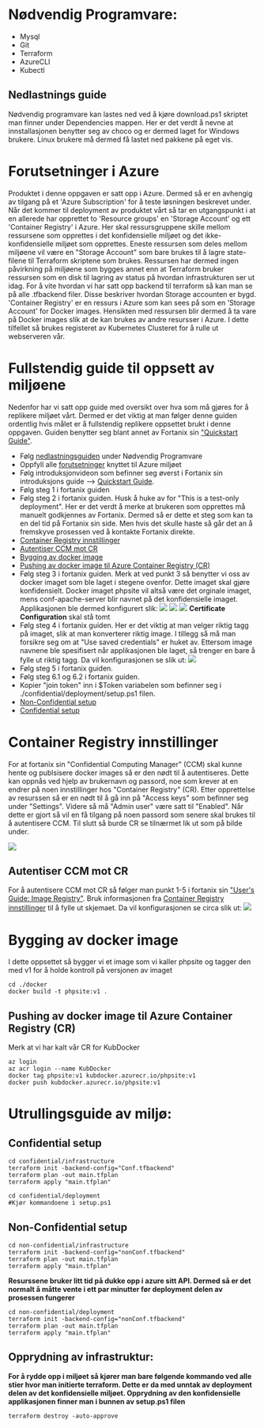 # Nødvendig Programvare:

* Mysql
* Git
* Terraform
* AzureCLI
* Kubectl

## <a name="nedlastningsguide"></a>Nedlastnings guide

Nødvendig programvare kan lastes ned ved å kjøre download.ps1 skriptet man finner under Dependencies mappen. Her er det verdt å nevne at innstallasjonen benytter seg av choco og er dermed laget for Windows brukere. Linux brukere må dermed få lastet ned pakkene på eget vis. 

# <a name="forutsetninger"></a>Forutsetninger i Azure
Produktet i denne oppgaven er satt opp i Azure. Dermed så er en avhengig av tilgang på et 'Azure Subscription' for å teste løsningen beskrevet under. Når det kommer til deployment av produktet vårt så tar en utgangspunkt i at en allerede har opprettet to 'Resource groups' en 'Storage Account' og ett 'Container Registry' i Azure. Her skal ressursgruppene skille mellom ressursene som opprettes i det konfidensielle miljøet og det ikke-konfidensielle miljøet som opprettes. Eneste ressursen som deles mellom miljøene vil være en "Storage Account" som bare brukes til å lagre state-filene til Terraform skriptene som brukes. Ressursen har dermed ingen påvirkning på miljøene som bygges annet enn at Terraform bruker ressursen som en disk til lagring av status på hvordan infrastrukturen ser ut idag. For å vite hvordan vi har satt opp backend til terraform så kan man se på alle .tfbackend filer. Disse beskriver hvordan Storage accounten er bygd. 'Container Registry' er en ressurs i Azure som kan sees på som en 'Storage Account' for Docker images. Hensikten med ressursen blir dermed å ta vare på Docker images slik at de kan brukes av andre resursser i Azure. I dette tilfellet så brukes registeret av Kubernetes Clusteret for å rulle ut webserveren vår.

# Fullstendig guide til oppsett av miljøene
Nedenfor har vi satt opp guide med oversikt over hva som må gjøres for å replikere miljøet vårt. Dermed er det viktig at man følger denne guiden ordentlig hvis målet er å fullstendig replikere oppsettet brukt i denne oppgaven. Guiden benytter seg blant annet av Fortanix sin ["Quickstart Guide"](https://support.fortanix.com/hc/en-us/articles/360043484152-Quickstart-Guide). 

* Følg [nedlastningsguiden](#nedlastningsguide) under Nødvendig Programvare
* Oppfyll alle [forutsetninger](#forutsetninger) knyttet til Azure miljøet
* Følg introduksjonvideon som befinner seg øverst i Fortanix sin introduksjons guide --> [Quickstart Guide](https://support.fortanix.com/hc/en-us/articles/360043484152-Quickstart-Guide). 
* Følg steg 1 i fortanix guiden
* Følg steg 2 i fortanix guiden. Husk å huke av for "This is a test-only deployment". Her er det verdt å merke at brukeren som opprettes må manuelt godkjennes av Fortanix. Dermed så er dette et steg som kan ta en del tid på Fortanix sin side. Men hvis det skulle haste så går det an å fremskyve prosessen ved å kontakte Fortanix direkte.
* [Container Registry innstillinger](#container-registry-innstillinger)
* [Autentiser CCM mot CR](#autentiser-ccm-mot-cr)
* [Bygging av docker image](#dockerbuild)
* [Pushing av docker image til Azure Container Registry (CR)](#dockerpush)
* Følg steg 3 i fortanix guiden. Merk at ved punkt 3 så benytter vi oss av docker imaget som ble laget i stegene ovenfor. Dette imaget skal gjøre konfidensielt. Docker imaget phpsite vil altså være det orginale imaget, mens conf-apache-server blir navnet på det konfidensielle imaget. Applikasjonen ble dermed konfigurert slik:
![](./images/createApplicationPart1.png)
![](./images/createApplicationPart2.png)
![](./images/createApplicationPart3.**png)
**Certificate Configuration** skal stå tomt
* Følg steg 4 i fortanix guiden. Her er det viktig at man velger riktig tagg på imaget, slik at man konverterer riktig image. I tillegg så må man forsikre seg om at "Use saved credentials" er huket av. Ettersom image navnene ble spesifisert når applikasjonen ble laget, så trenger en bare å fylle ut riktig tagg. Da vil konfigurasjonen se slik ut:
![](./images/imageCreate.png)
* Følg steg 5 i fortanix guiden.
* Følg steg 6.1 og 6.2 i fortanix guiden. 
* Kopier "join token" inn i $Token variabelen som befinner seg i ./confidential/deployment/setup.ps1 filen. 
* [Non-Confidential setup](#nonconf)
* [Confidential setup](#conf)
# <a name="container-registry-innstillinger"></a>Container Registry innstillinger

For at fortanix sin "Confidential Computing Manager" (CCM) skal kunne hente og publsisere docker images så er den nødt til å autentiseres. Dette kan oppnås ved hjelp av brukernavn og passord, noe som krever at en endrer på noen innstillinger hos "Container Registry" (CR). Etter opprettelse av resurssen så er en nødt til å gå inn på "Access keys" som befinner seg under "Settings". Videre så må "Admin user" være satt til "Enabled". Når dette er gjort så vil en få tilgang på noen passord som senere skal brukes til å autentisere CCM. Til slutt så burde CR se tilnærmet lik ut som på bilde under.

![](./images/kubdocker.png)

## <a name="autentiser-ccm-mot-cr"></a>Autentiser CCM mot CR
For å autentisere CCM mot CR så følger man punkt 1-5 i fortanix sin ["User's Guide: Image Registry"](https://support.fortanix.com/hc/en-us/articles/360048967971-User-s-Guide-Image-Registry). Bruk informasjonen fra [Container Registry innstillinger](#container-registry-innstillinger) til å fylle ut skjemaet. Da vil konfigurasjonen se circa slik ut:
![](./images/autentiserCCM.png)

# <a name="dockerbuild"></a>Bygging av docker image

I dette oppsettet så bygger vi et image som vi kaller phpsite og tagger den med v1 for å holde kontroll på versjonen av imaget
```
cd ./docker
docker build -t phpsite:v1 .
```
## <a name="dockerpush"></a>Pushing av docker image til Azure Container Registry (CR)
Merk at vi har kalt vår CR for KubDocker
```
az login
az acr login --name KubDocker
docker tag phpsite:v1 kubdocker.azurecr.io/phpsite:v1
docker push kubdocker.azurecr.io/phpsite:v1
```
# Utrullingsguide av miljø:

## <a name="conf"></a>Confidential setup

```
cd confidential/infrastructure
terraform init -backend-config="Conf.tfbackend"
terraform plan -out main.tfplan
terraform apply "main.tfplan"
```

```
cd confidential/deployment
#Kjør kommandoene i setup.ps1
```

## <a name="nonconf"></a>Non-Confidential setup
```
cd non-confidential/infrastructure
terraform init -backend-config="nonConf.tfbackend"
terraform plan -out main.tfplan
terraform apply "main.tfplan"
```
**Resurssene bruker litt tid på dukke opp i azure sitt API. Dermed så er det normalt å måtte vente i ett par minutter før deployment delen av prosessen fungerer**
```
cd non-confidential/deployment
terraform init -backend-config="nonConf.tfbackend"
terraform plan -out main.tfplan
terraform apply "main.tfplan"
```

## Opprydning av infrastruktur:

**For å rydde opp i miljøet så kjører man bare følgende kommando ved alle stier hvor man initierte terraform. Dette er da med unntak av deployment delen av det konfidensielle miljøet. Opprydning av den konfidensielle applikasjonen finner man i bunnen av setup.ps1 filen**
```
terraform destroy -auto-approve
```
